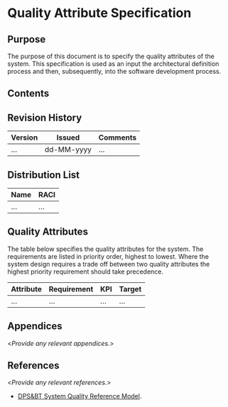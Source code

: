 # Quality Attribute Specification


## Purpose

The purpose of this document is to specify the quality attributes of the system. This specification is used as an input the architectural definition process and then, subsequently, into the software development process.


## Contents

<!--TOC max3-->


## Revision History

| Version | Issued     | Comments
| -       | -          | -
| …       | dd-MM-yyyy | …


## Distribution List

| Name | RACI
| -    | -
| …    | …


## Quality Attributes

The table below specifies the quality attributes for the system. The requirements are listed in priority order, highest to lowest. Where the system design requires a trade off between two quality attributes the highest priority requirement should take precedence.

| Attribute | Requirement | KPI | Target
| ---       | ---         | --- | ---
| …         | …           | …   | …


<!--

For example:

| Availability | Avaliable 24/7/365 | Rolling percentage availability over the last 90 day | 99%

Note that where necessary it may be simpler to use a csv file to make this table manageable.

-->


## Appendices

<_Provide any relevant appendices._>


## References

<_Provide any relevant references._>

- [DPS&BT System Quality Reference Model](../reference-models/dpsbt-system-quality-model.md).
